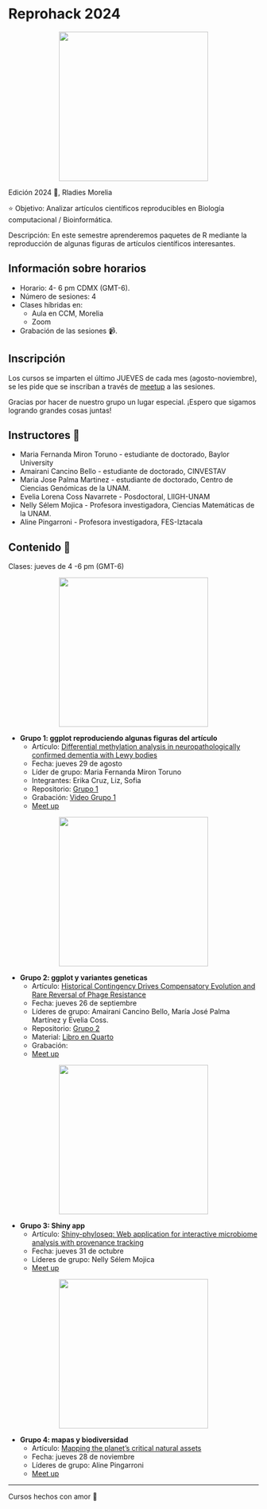 # Reprohack 2024

<p align="center">
<img src='Flyers/CARTEL-R-SEM-2024%20(1).jpg' width='300'>
</p>

Edición 2024 💜, Rladies Morelia

⭐ Objetivo: Analizar artículos científicos reproducibles en Biología computacional / Bioinformática.

Descripción: En este semestre aprenderemos paquetes de R mediante la reproducción de algunas figuras de artículos científicos interesantes.

## Información sobre horarios

- Horario: 4- 6 pm CDMX (GMT-6).
- Número de sesiones: 4
- Clases híbridas en:
  -  Aula en CCM, Morelia
  -  Zoom
- Grabación de las sesiones 📹.

## Inscripción

Los cursos se imparten el último JUEVES de cada mes (agosto-noviembre), se les pide que se inscriban a través de [meetup](https://www.meetup.com/es-ES/rladies-morelia/) a las sesiones.

Gracias por hacer de nuestro grupo un lugar especial. ¡Espero que sigamos logrando grandes cosas juntas!

## Instructores 👾

- Maria Fernanda Miron Toruno - estudiante de doctorado, Baylor University
- Amairani Cancino Bello - estudiante de doctorado, CINVESTAV
- Maria Jose Palma Martinez - estudiante de doctorado, Centro de Ciencias Genómicas de la UNAM.
- Evelia Lorena Coss Navarrete - Posdoctoral, LIIGH-UNAM
- Nelly Sélem Mojica - Profesora investigadora, Ciencias Matemáticas de la UNAM.
- Aline Pingarroni - Profesora investigadora, FES-Iztacala

## Contenido 📌

Clases: jueves de 4 -6 pm (GMT-6)

<p align="center">
<img src='Flyers/SESION-1.jpg' width='300'>
</p>

- **Grupo 1: ggplot reproduciendo algunas figuras del artículo**
  * Artículo: [Differential methylation analysis in neuropathologically confirmed dementia with Lewy bodies](https://www.nature.com/articles/s42003-023-05725-x )
  * Fecha: jueves 29 de agosto
  * Líder de grupo: Maria Fernanda Miron Toruno
  * Integrantes: Erika Cruz, Liz, Sofia
  * Repositorio: [Grupo 1](https://github.com/R-Ladies-Morelia/Reprohack2024/tree/main/Grupo1)
  * Grabación: [Video Grupo 1](https://drive.google.com/file/d/1Cf01kp7e59tj1A7_HwNkBQgitBEj26P6/view?usp=sharing)
  * [Meet up](https://www.meetup.com/rladies-morelia/events/302577360/?utm_medium=referral&utm_campaign=share-btn_savedevents_share_modal&utm_source=link)

<p align="center">
<img src='Flyers/SESION-2 (2).jpg' width='300'>
</p>

- **Grupo 2: ggplot y variantes geneticas**
  * Artículo: [Historical Contingency Drives Compensatory Evolution and Rare Reversal of Phage Resistance](https://academic.oup.com/mbe/article/39/9/msac182/6673247?login=false#371728839)
  * Fecha: jueves 26 de septiembre
  * Líderes de grupo: Amairani Cancino Bello, María José Palma Martínez y Evelia Coss.
  * Repositorio: [Grupo 2](https://github.com/R-Ladies-Morelia/Reprohack2024/tree/main/Grupo2)
  * Material: [Libro en Quarto](https://r-ladies-morelia.github.io/Reprohack2024/Grupo2/docs/index.html)
  * Grabación: 
  * [Meet up](https://www.meetup.com/rladies-morelia/events/302577407/?utm_medium=referral&utm_campaign=share-btn_savedevents_share_modal&utm_source=link)

<p align="center">
<img src='Flyers/SESION-3.jpg' width='300'>
</p>

- **Grupo 3: Shiny app**
  * Artículo: [Shiny-phyloseq: Web application for interactive microbiome analysis with provenance tracking](https://www.ncbi.nlm.nih.gov/pmc/articles/PMC4287943/)
  * Fecha: jueves 31 de octubre
  * Líderes de grupo: Nelly Sélem Mojica
  * [Meet up](https://www.meetup.com/rladies-morelia/events/302577493/?utm_medium=referral&utm_campaign=share-btn_savedevents_share_modal&utm_source=link)

<p align="center">
<img src='Flyers/SESION-4 (1).jpg' width='300'>
</p>

- **Grupo 4: mapas y biodiversidad**
  * Artículo: [Mapping the planet’s critical natural assets](https://www.nature.com/articles/s41559-022-01934-5)
  * Fecha: jueves 28 de noviembre
  * Líderes de grupo: Aline Pingarroni
  * [Meet up](https://www.meetup.com/rladies-morelia/events/302618901/?utm_medium=referral&utm_campaign=share-btn_savedevents_share_modal&utm_source=link)

-----------------------------
Cursos hechos con amor 💜

